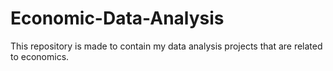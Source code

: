 # Economic-Data-Analysis
This repository is made to contain my data analysis projects that are related to economics.
